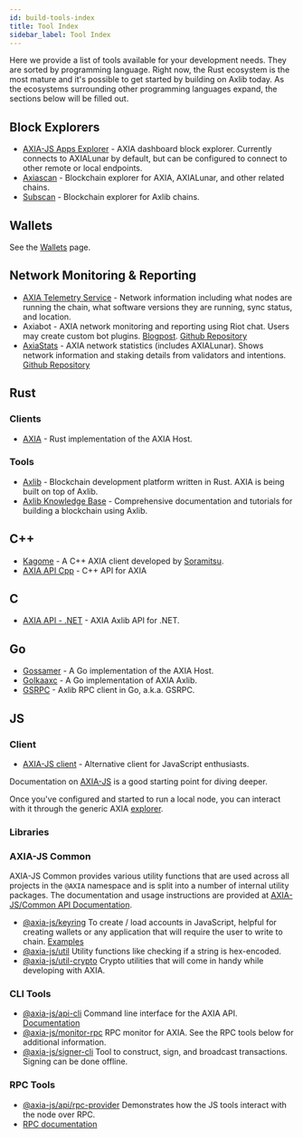 ```yaml
---
id: build-tools-index
title: Tool Index
sidebar_label: Tool Index
---
```


Here we provide a list of tools available for your development needs. They are sorted by programming language. Right now, the Rust ecosystem is the most mature and it's possible to get started by building on Axlib today. As the ecosystems surrounding other programming languages expand, the sections below will be filled out.

## Block Explorers

- [AXIA-JS Apps Explorer](https://AXIA.js.org/apps/#/explorer) - AXIA dashboard block explorer. Currently connects to AXIALunar by default, but can be configured to connect to other remote or local endpoints.
- [Axiascan](https://axiascan.io/) - Blockchain explorer for AXIA, AXIALunar, and other related chains.
- [Subscan](https://subscan.io) - Blockchain explorer for Axlib chains.

## Wallets

See the [Wallets](build-wallets.md) page.

## Network Monitoring & Reporting

- [AXIA Telemetry Service](https://telemetry.AXIA.io/) - Network information including what nodes are running the chain, what software versions they are running, sync status, and location.
- Axiabot - AXIA network monitoring and reporting using Riot chat. Users may create custom bot plugins. [Blogpost](https://medium.com/AXIA.network/axiabot-a3dba18c20c8). [Github Repository](https://gitlab.com/Axiabot/axiabot)
- [AxiaStats](https://axiastats.io/) - AXIA network statistics (includes AXIALunar). Shows network information and staking details from validators and intentions. [Github Repository](https://github.com/Colm3na/axiastats-v2/)

## Rust

### Clients

- [AXIA](https://github.com/axia-tech/AXIA) - Rust implementation of the AXIA Host.

### Tools

- [Axlib](https://github.com/axia-tech/axlib) - Blockchain development platform written in Rust. AXIA is being built on top of Axlib.
- [Axlib Knowledge Base](https://axlib.dev/docs/en/) - Comprehensive documentation and tutorials for building a blockchain using Axlib.

## C++

- [Kagome](https://github.com/soramitsu/kagome) - A C++ AXIA client developed by [Soramitsu](https://github.com/soramitsu).
- [AXIA API Cpp](https://github.com/usetech-llc/AXIA_api_cpp) - С++ API for AXIA

## C

- [AXIA API - .NET](https://github.com/usetech-llc/AXIA_api_axcnet) - AXIA Axlib API for .NET.

## Go

- [Gossamer](https://github.com/ChainSafe/gossamer) - A Go implementation of the AXIA Host.
- [Golkaaxc](https://github.com/opennetsys/golkaaxc) - A Go implementation of AXIA Axlib.
- [GSRPC](https://github.com/centrifuge/go-axlib-rpc-client/) - Axlib RPC client in Go, a.k.a. GSRPC.

## JS

### Client

- [AXIA-JS client](https://github.com/AXIA-js/client) - Alternative client for JavaScript enthusiasts.

Documentation on [AXIA-JS](https://AXIA.js.org) is a good starting point for diving deeper.

Once you've configured and started to run a local node, you can interact with it through the generic AXIA [explorer](https://AXIA.js.org/apps/#/explorer).

### Libraries

### AXIA-JS Common

AXIA-JS Common provides various utility functions that are used across all projects in the `@AXIA` namespace and is split into a number of internal utility packages. The documentation and usage instructions are provided at [AXIA-JS/Common API Documentation](https://AXIA.js.org/common/).

- [@axia-js/keyring](https://AXIA.js.org/common/keyring/) To create / load accounts in JavaScript, helpful for creating wallets or any application that will require the user to write to chain. [Examples](https://AXIA.js.org/common/examples/keyring/)
- [@axia-js/util](https://AXIA.js.org/common/util/) Utility functions like checking if a string is hex-encoded.
- [@axia-js/util-crypto](https://AXIA.js.org/common/util-crypto/) Crypto utilities that will come in handy while developing with AXIA.

### CLI Tools

- [@axia-js/api-cli](https://github.com/AXIA-js/tools/tree/master/packages/api-cli) Command line interface for the AXIA API. [Documentation](https://AXIA.js.org/api/api/)
- [@axia-js/monitor-rpc](https://github.com/AXIA-js/tools/tree/master/packages/monitor-rpc) RPC monitor for AXIA. See the RPC tools below for additional information.
- [@axia-js/signer-cli](https://github.com/AXIA-js/tools/tree/master/packages/signer-cli) Tool to construct, sign, and broadcast transactions. Signing can be done offline.

### RPC Tools

- [@axia-js/api/rpc-provider](https://github.com/AXIA-js/api/tree/master/packages/rpc-provider) Demonstrates how the JS tools interact with the node over RPC.
- [RPC documentation](https://AXIA.js.org/api/axlib/rpc.html)
